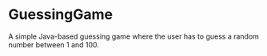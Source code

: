# GuessingGame
A simple Java-based guessing game where the user has to guess a random number between 1 and 100.
